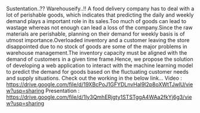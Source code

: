 Sustentation..?? Warehouseify..!! A food delivery company has to deal with a lot of perishable goods, which indicates that predicting the daily and weekly demand  plays a important role in its sales.Too much of goods can lead to wastage whereas not enough can lead a loss of the company.Since the raw materials are perishable, planning on their demand for weekly basis is of utmost importance.Overloaded inventory and a customer leaving the store disappointed due to no stock of goods are some of the major problems in warehouse management.The inventory capacity must be aligned with the demand of customers in a given time frame.Hence, we propose the solution of developing a web application to interact with the machine learning model to predict the demand for goods based on the fluctuating customer needs and supply situations. Check out the working in the below link... Video : https://drive.google.com/file/d/19XBcPoJ1GFYDLnvHal9l2p8oXWtTJwlU/view?usp=sharing Presentation : https://drive.google.com/file/d/1ly3QmhERjgty1STSTggA4WAa2fkYj6g3/view?usp=sharing
